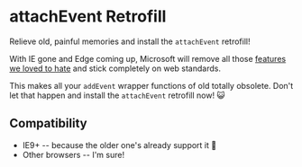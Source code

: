 attachEvent Retrofill
=====================

Relieve old, painful memories and install the `attachEvent` retrofill! 

With IE gone and Edge coming up, Microsoft will remove all those [features we loved to hate](https://blogs.windows.com/msedgedev/2015/05/06/a-break-from-the-past-part-2-saying-goodbye-to-activex-vbscript-attachevent/) and stick completely on web standards. 

This makes all your `addEvent` wrapper functions of old totally obsolete. Don't let that happen and install the `attachEvent` retrofill now! :smiley_cat:

## Compatibility

* IE9+ -- because the older one's already support it :metal:
* Other browsers -- I'm sure!

